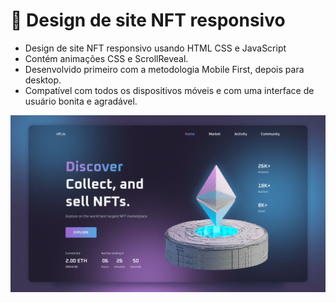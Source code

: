 # 💎 Design de site NFT responsivo

- Design de site NFT responsivo usando HTML CSS e JavaScript
- Contém animações CSS e ScrollReveal.
- Desenvolvido primeiro com a metodologia Mobile First, depois para desktop.
- Compatível com todos os dispositivos móveis e com uma interface de usuário bonita e agradável.

![preview img](/preview.png)
